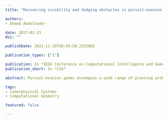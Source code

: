 ```yaml
---
title: "Recovering visibility and dodging obstacles in pursuit-evasion games"

authors:
- Ahmed Abdelkader

date: 2017-02-23
doi: ""

publishDate: 2021-11-19T20:39:58.233580Z

publication_types: ["1"]

publication: In *IEEE Conference on Computational Intelligence and Games*
publication_short: In *CIG*

abstract: Pursuit-evasion games encompass a wide range of planning problems with a variety of constraints on the motion of agents. We study the visibility-based variant where a pursuer is required to keep an evader in sight, while the evader is assumed to attempt to hide as soon as possible. This is particularly relevant in the context of video games where non-player characters of varying skill levels frequently chase after and attack the player. In this paper, we show that a simple dual formulation of the problem can be integrated into the traditional model to derive optimal strategies that tolerate interruptions in visibility resulting from motion among obstacles. Furthermore, using the enhanced model we propose a competitive procedure to maintain the optimal strategies in a dynamic environment where obstacles can change both shape and location. We prove the correctness of our algorithms and present results for different maps.

tags:
- Cyberphysical Systems
- Computational Geometry

featured: false

---
```

